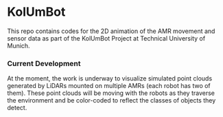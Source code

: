 # KolUmBot
This repo contains codes for the 2D animation of the AMR movement and sensor data as part of the KolUmBot Project at Technical University of Munich.

### Current Development
At the moment, the work is underway to visualize simulated point clouds generated by LiDARs mounted on multiple AMRs (each robot has two of them). These point clouds will be moving with the robots as they traverse the environment and be color-coded to reflect the classes of objects they detect.
